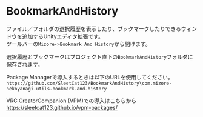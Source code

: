 # BookmarkAndHistory
ファイル／フォルダの選択履歴を表示したり、ブックマークしたりできるウィンドウを追加するUnityエディタ拡張です。  
ツールバーの`Mizore->Bookmark And History`から開けます。  

選択履歴とブックマークはプロジェクト直下の`BookmarkAndHistory`フォルダに保存されます。  

Package Managerで導入するときは以下のURLを使用してください。  
`https://github.com/SleetCat123/BookmarkAndHistory\com.mizore-nekoyanagi.utils.bookmark-and-history` 

VRC CreatorCompanion (VPM)での導入はこちらから  
https://sleetcat123.github.io/vpm-packages/

